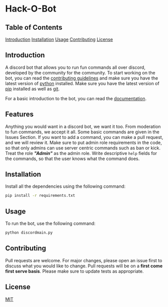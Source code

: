 # Hack-O-Bot

## Table of Contents
[Introduction](#introduction)
[Installation](#installation)
[Usage](#usage)
[Contributing](#contributing)
[License](#license)

## Introduction

A discord bot that allows you to run fun commands all over discord, developed by the community for the community. To start working on the bot, you can read the [contributing guidelines](CONTRIBUTING.md) and make sure you have the latest version of [python](https://www.python.org/downloads/) installed. Make sure you have the latest version of [pip](https://pip.pypa.io/en/stable/installing/) installed as well as [git](https://git-scm.com/downloads).

For a basic introduction to the bot, you can read the [documentation](https://docs.google.com/document/d/1yKRCiG7FwYWyilc83dqd7OHISWuNf11sbqdXeq2wuEk/edit?usp=sharing).
## Features
Anything you would want in a discord bot, we want it too. From moderation to fun commands, we accept it all. Some basic commands are given in the Issues Section. If you want to add a command, you can make a pull request, and we will review it.
Make sure to put admin role requirements in the code, so that only admins can use server centric commands such as ban or kick. Treat the role **_"Admin"_** as the admin role.
Write descriptive `help` fields for the commands, so that the user knows what the command does.
## Installation
Install all the dependencies using the following command:
```bash
pip install -r requirements.txt
```
## Usage
To run the bot, use the following command:
```bash
python discordmain.py
```
## Contributing
Pull requests are welcome. For major changes, please open an issue first to discuss what you would like to change.
Pull requests will be on a **first come first serve basis**. Please make sure to update tests as appropriate.

## License
[MIT](https://choosealicense.com/licenses/mit/)